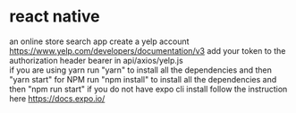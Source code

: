 # react native 
an online store search app 
create a yelp account https://www.yelp.com/developers/documentation/v3
add your token to the authorization header bearer in api/axios/yelp.js  
if you are using yarn run "yarn" to install all the dependencies and then "yarn start"
for NPM run "npm install" to install all the dependencies and then "npm run start"
if you do not have expo cli install follow the instruction here https://docs.expo.io/
